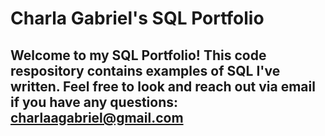 # Charla Gabriel's SQL Portfolio

## Welcome to my SQL Portfolio! This code respository contains examples of SQL I've written. Feel free to look and reach out via email if you have any questions:  charlaagabriel@gmail.com
